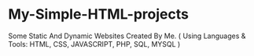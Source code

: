 # My-Simple-HTML-projects
Some Static And Dynamic Websites Created By Me. ( Using Languages &amp; Tools: HTML, CSS, JAVASCRIPT, PHP, SQL, MYSQL )
